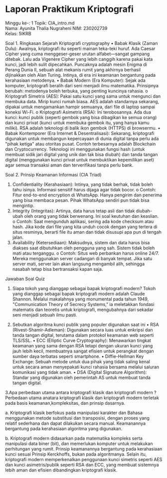 # Laporan Praktikum Kriptografi
Minggu ke-: 1 
Topik: CIA_intro.md  
Nama: Ayunita Thalia Nugraheni 
NIM: 230202739  
Kelas: 5IKRB  


Soal 1. Ringkasan Sejarah Kriptografi cryptography
•	Babak Klasik (Zaman Dulu): Awalnya, kriptografi itu seperti mainan teka-teki huruf. Ada Caesar Cipher yang cuma menggeser-geser urutan alfabet—sangat gampang ditebak. Lalu ada Vigenère Cipher yang lebih canggih karena pakai kata kunci, jadi lebih sulit dipecahkan. Puncaknya adalah mesin Enigma di Perang Dunia II, sebuah alat mekanis rumit yang akhirnya berhasil dijinakkan oleh Alan Turing. Intinya, di era ini keamanan bergantung pada kerahasiaan metodenya.
•	Babak Modern (Era Komputer): Sejak ada komputer, kriptografi beralih dari seni menjadi ilmu matematika. Prinsipnya berubah: metodenya boleh terbuka, yang penting kuncinya rahasia.
o	Kriptografi Simetris (AES): Pakai satu kunci yang sama untuk mengunci dan membuka data. Mirip kunci rumah biasa. AES adalah standarnya sekarang, dipakai untuk mengamankan hampir semuanya, dari file di laptop sampai koneksi Wi-Fi.
o	Kriptografi Asimetris (RSA): Ini terobosannya. Ada dua kunci: kunci publik (seperti gembok yang bisa dibagikan ke semua orang) dan kunci privat (kunci untuk membuka gembok itu, yang hanya kamu miliki). RSA adalah teknologi di balik ikon gembok (HTTPS) di browsermu.
•	Babak Kontemporer (Era Internet & Desentralisasi): Sekarang, kriptografi digunakan untuk membangun kepercayaan di dunia digital tanpa perlu ada "pihak ketiga" atau otoritas pusat. Contoh terbesarnya adalah Blockchain dan Cryptocurrency. Teknologi ini menggunakan fungsi hash (untuk membuat sidik jari digital yang unik dan tak bisa diubah) dan tanda tangan digital (menggunakan kunci privat untuk membuktikan kepemilikan aset) agar semua transaksi aman dan terverifikasi tanpa perlu bank.

Soal 2. Prinsip Keamanan Informasi (CIA Triad)
1.	Confidentiality (Kerahasiaan): Intinya, yang tidak berhak, tidak boleh tahu isinya. Informasi sensitif harus dijaga agar tidak bocor.
o	Contoh: Fitur end-to-end encryption di WhatsApp. Hanya pengirim dan penerima yang bisa membaca pesan. Pihak WhatsApp sendiri pun tidak bisa mengintip.
2.	Integrity (Integritas): Artinya, data harus tetap asli dan tidak diubah-ubah oleh orang yang tidak berwenang. Ini soal keutuhan dan keaslian.
o	Contoh: Saat mengunduh aplikasi, sering ada kode checksum atau hash. Jika kode dari file yang kita unduh cocok dengan yang tertera di situs resminya, berarti file itu aman dan tidak disusupi apa pun di tengah jalan.
3.	Availability (Ketersediaan): Maksudnya, sistem dan data harus bisa diakses saat dibutuhkan oleh pengguna yang sah. Sistem tidak boleh mati atau terganggu.
o	Contoh: Situs web perbankan harus online 24/7. Mereka menggunakan server cadangan di banyak tempat. Jika satu server mati, server lain akan langsung mengambil alih, sehingga nasabah tetap bisa bertransaksi kapan saja.

 Jawaban Soal Quiz
1.  Siapa tokoh yang dianggap sebagai bapak kriptografi modern?
 Tokoh yang dianggap sebagai bapak kriptografi modern adalah Claude Shannon. Melalui makalahnya yang monumental pada tahun 1949, "Communication Theory of Secrecy Systems," ia meletakkan fondasi matematis dan teoretis untuk kriptografi, mengubahnya dari sekadar seni menjadi sebuah ilmu pasti.

3. Sebutkan algoritma kunci publik yang populer digunakan saat ini
•	RSA (Rivest-Shamir-Adleman): Digunakan secara luas untuk enkripsi dan tanda tangan digital, terutama dalam protokol keamanan web seperti TLS/SSL.
•	ECC (Elliptic Curve Cryptography): Menawarkan tingkat keamanan yang sama dengan RSA tetapi dengan ukuran kunci yang jauh lebih kecil, membuatnya sangat efisien untuk perangkat dengan sumber daya terbatas seperti smartphone.
•	Diffie-Hellman Key Exchange: Sebuah metode untuk dua pihak yang tidak saling kenal untuk secara aman menyepakati kunci rahasia bersama melalui saluran komunikasi yang tidak aman.
•	DSA (Digital Signature Algorithm): Standar yang digunakan oleh pemerintah AS untuk membuat tanda tangan digital.

3.Apa perbedaan utama antara kriptografi klasik dan kriptografi modern ?
 Perbedaan utama anatara kriptografi klasik dan kriptografi modern terletak pada basis keamanan,kompleksitas, dan prinsip dasarnya.
 
a.	Kriptografi klasik berfokus pada manipulasi karakter dan Bahasa menggunakan metode substitusi dan transposisi, dengan proses yang relatif sederhana dan dapat dilakukan secara manual. Keamanannya bergantung pada kerahasiaan algoritma yang digunakan.

b.	Kriptografi modern didasarkan pada matematika kompleks serta manipulasi data biner (bit), dan memerlukan komputer untuk melakukan perhitungan yang rumit. Prinsip keamanannya bergantung pada kerahasiaan kunci sesuai Prinsip Kerckhoffs, bukan pada algoritmanya. Selain itu, kriptografi modern memperkenalkan penggunaan kunci simetris seperti AES dan kunci asimetris/publik seperti RSA dan ECC, yang membuat sistemnya lebih aman dan efisien dibandingkan kriptografi klasik.




